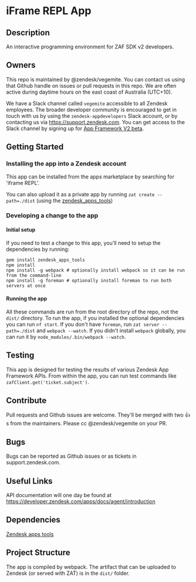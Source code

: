 # iFrame REPL App

## Description
An interactive programming environment for ZAF SDK v2 developers.

## Owners
This repo is maintained by @zendesk/vegemite. You can contact us using that Github handle on issues or pull requests in this repo.
We are often active during daytime hours on the east coast of Australia (UTC+10).

We have a Slack channel called `vegemite` accessible to all Zendesk employees. The broader developer community is encouraged to get in
touch with us by using the `zendesk-appdevelopers` Slack account, or by contacting us via https://support.zendesk.com. You can get access
to the Slack channel by signing up for [App Framework V2 beta](goo.gl/forms/rnHRGIUj4a).

## Getting Started

### Installing the app into a Zendesk account

This app can be installed from the apps marketplace by searching for 'iframe REPL'.

You can also upload it as a private app by running `zat create --path=./dist` (using the [zendesk_apps_tools](https://rubygems.org/gems/zendesk_apps_tools))

### Developing a change to the app

#### Initial setup

If you need to test a change to this app, you'll need to setup the dependencies by running:

```
gem install zendesk_apps_tools
npm install
npm install -g webpack # optionally install webpack so it can be run from the command-line
npm install -g foreman # optionally install foreman to run both servers at once
```

#### Running the app

All these commands are run from the root directory of the repo, not the `dist/` directory.
To run the app, if you installed the optional dependencies you can run `nf start`.
If you don't have `foreman`, run `zat server --path=./dist` and `webpack --watch`.
If you didn't install `webpack` globally, you can run it by `node_modules/.bin/webpack --watch`.

## Testing
This app is designed for testing the results of various Zendesk App Framework APIs. From within the app, you can run test commands
like `zafClient.get('ticket.subject')`.

## Contribute
Pull requests and Github issues are welcome. They'll be merged with two :+1:s from the maintainers.
Please cc @zendesk/vegemite on your PR.

## Bugs
Bugs can be reported as Github issues or as tickets in support.zendesk.com.

## Useful Links
API documentation will one day be found at https://developer.zendesk.com/apps/docs/agent/introduction

## Dependencies
[Zendesk apps tools](https://github.com/zendesk/zendesk_apps_tools)


## Project Structure
The app is compiled by webpack. The artifact that can be uploaded to Zendesk (or served with ZAT) is in the `dist/` folder.
